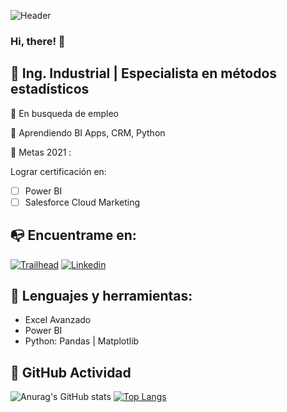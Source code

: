 ![Header](https://github.com/alvaro-alvarez-glez/icons/blob/main/bakground.jpg "Header")

### Hi, there! 👋

## :briefcase: Ing. Industrial | Especialista en métodos estadísticos

🔭 En busqueda de empleo 

🌱 Aprendiendo BI Apps, CRM, Python

:dart: Metas 2021 :

Lograr certificación en:

- [ ] Power BI
- [ ] Salesforce Cloud Marketing

## :mailbox_with_no_mail: Encuentrame en:
[![Trailhead][1.2]][1]    [![Linkedin][2.2]][2]

<!-- Icons -->
[1.2]: https://github.com/alvaro-alvarez-glez/icons/blob/main/salesforce.png
[2.2]: https://github.com/alvaro-alvarez-glez/icons/blob/main/linkedin.png

<!-- Links to your social media accounts -->
[1]: https://trailblazer.me/id/alvaroez
[2]: https://linkedin.com/in/alvaro-alvarez-glez

## :wrench: Lenguajes y herramientas:
- Excel Avanzado
- Power BI
- Python: Pandas | Matplotlib

## :vertical_traffic_light: GitHub Actividad

![Anurag's GitHub stats](https://github-readme-stats.vercel.app/api?username=alvaro-alvarez-glez&show_icons=true)
[![Top Langs](https://github-readme-stats.vercel.app/api/top-langs/?username=alvaro-alvarez-glez)](https://github.com/anuraghazra/github-readme-stats)
